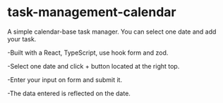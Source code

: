 # task-management-calendar
A simple calendar-base task manager. You can select one date and add your task.

-Built with a React, TypeScript, use hook form and zod.

-Select one date and click + button located at the right top.

-Enter your input on form and submit it.

-The data entered is reflected on the date.
